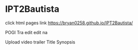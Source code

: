 # IPT2Bautista


click html pages link  https://bryan0258.github.io/IPT2Bautista/



POGI
Tra edit edit na

Upload video trailer 
Title
Synopsis
